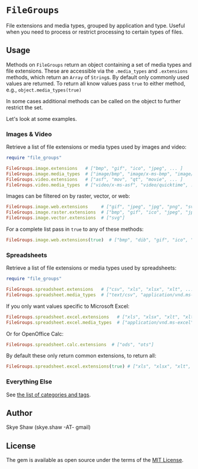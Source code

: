 # `FileGroups`

File extensions and media types, grouped by application and type.
Useful when you need to process or restrict processing to certain types of files.

## Usage

Methods on `FileGroups` return an object containing a set of media
types and file extensions.  These are accessible via the `.media_types` and `.extensions`
methods, which return an `Array` of `String`s.  By default only commonly used values are returned.
To return all know values pass `true` to either method, e.g., `object.media_types(true)`

In some cases additional methods can be called on the object to further restrict the set.

Let's look at some examples.

### Images & Video

Retrieve a list of file extensions or media types used by images and video:
```rb
require "file_groups"

FileGroups.image.extensions   # ["bmp", "gif", "ico", "jpeg", ... ]
FileGroups.image.media_types  # ["image/bmp", "image/x-ms-bmp", "image/gif", ... ]
FileGroups.video.extensions   # ["asf", "mov", "qt", "movie", ... ]
FileGroups.video.media_types  # ["video/x-ms-asf", "video/quicktime", ... ]
```

Images can be filtered on by raster, vector, or web:
```rb
FileGroups.image.web.extensions     # ["gif", "jpeg", "jpg", "png", "svg", "webp"]
FileGroups.image.raster.extensions  # ["bmp", "gif", "ico", "jpeg", "jpg", "tif", "tiff", "webp"]
FileGroups.image.vector.extensions  # ["svg"]
```

For a complete list pass in `true` to any of these methods:
```rb
FileGroups.image.web.extensions(true)  # ["bmp", "dib", "gif", "ico", "jfif", "jpe", "jpeg", ... ]
```

### Spreadsheets

Retrieve a list of file extensions or media types used by spreadsheets:
```rb
require "file_groups"

FileGroups.spreadsheet.extensions   # ["csv", "xls", "xlsx", "xlt", ... ]
FileGroups.spreadsheet.media_types  # ["text/csv", "application/vnd.ms-excel", ... ]
```

If you only want values specific to Microsoft Excel:
```rb
FileGroups.spreadsheet.excel.extensions   # ["xls", "xlsx", "xlt", "xltx", "xlw"]
FileGroups.spreadsheet.excel.media_types  # ["application/vnd.ms-excel", ... ]
```

Or for OpenOffice Calc:
```rb
FileGroups.spreadsheet.calc.extensions  # ["ods", "ots"]
```

By default these only return common extensions, to return all:
```rb
FileGroups.spreadsheet.excel.extensions(true) # ["xls", "xlsx", "xlt", "xltx", ... ]
```

### Everything Else

See [the list of categories and tags](https://github.com/sshaw/file_groups/blob/master/README.md#groups).

## Author

Skye Shaw (skye.shaw -AT- gmail)

## License

The gem is available as open source under the terms of the [MIT License](https://opensource.org/licenses/MIT).
